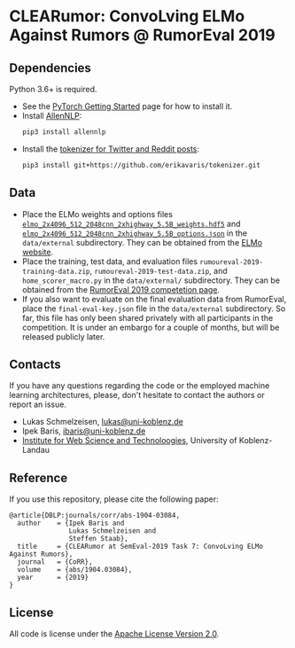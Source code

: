 # CLEARumor: ConvoLving ELMo Against Rumors @&nbsp;RumorEval 2019

## Dependencies

Python 3.6+ is required.

* See the [PyTorch Getting Started](https://pytorch.org/get-started) page for
  how to install it.
* Install [AllenNLP](https://allennlp.org/tutorials):
  ```sh
  pip3 install allennlp
  ```
* Install the [tokenizer for Twitter and Reddit posts](https://github.com/erikavaris/tokenizer):
  ```sh
  pip3 install git+https://github.com/erikavaris/tokenizer.git
  ```

## Data

* Place the ELMo weights and options files
  [`elmo_2x4096_512_2048cnn_2xhighway_5.5B_weights.hdf5`](https://s3-us-west-2.amazonaws.com/allennlp/models/elmo/2x4096_512_2048cnn_2xhighway_5.5B/elmo_2x4096_512_2048cnn_2xhighway_5.5B_weights.hdf5)
  and [`elmo_2x4096_512_2048cnn_2xhighway_5.5B_options.json`](https://s3-us-west-2.amazonaws.com/allennlp/models/elmo/2x4096_512_2048cnn_2xhighway_5.5B/elmo_2x4096_512_2048cnn_2xhighway_5.5B_options.json)
  in the `data/external` subdirectory.
  They can be obtained from the [ELMo website](https://allennlp.org/elmo).
* Place the training, test data, and evaluation files
  `rumoureval-2019-training-data.zip`, `rumoureval-2019-test-data.zip`, and
  `home_scorer_macro.py` in the `data/external/` subdirectory.
  They can be obtained from the [RumorEval 2019 competetion
  page](https://competitions.codalab.org/competitions/19938).
* If you also want to evaluate on the final evaluation data from RumorEval,
  place the `final-eval-key.json` file in the `data/external` subdirectory.
  So far, this file has only been shared privately with all participants in the
  competition. It is under an embargo for a couple of months, but will be
  released publicly later.

## Contacts

If you have any questions regarding the code or the employed machine learning
architectures, please, don't hesitate to contact the authors or report an issue.

* Lukas Schmelzeisen, [lukas@uni-koblenz.de](mailto:lukas@uni-koblenz.de)
* Ipek Baris, [ibaris@uni-koblenz.de](mailto:ibaris@uni-koblenz.de)
* [Institute for Web Science and Technoloogies](https://west.uni-koblenz.de),
  University of Koblenz-Landau

## Reference
If you use this repository, please cite the following paper:
~~~~
@article{DBLP:journals/corr/abs-1904-03084,
  author    = {Ipek Baris and
               Lukas Schmelzeisen and
               Steffen Staab},
  title     = {CLEARumor at SemEval-2019 Task 7: ConvoLving ELMo Against Rumors},
  journal   = {CoRR},
  volume    = {abs/1904.03084},
  year      = {2019}
}
~~~~

## License

All code is license under the [Apache License Version 2.0](https://www.apache.org/licenses/LICENSE-2.0).

